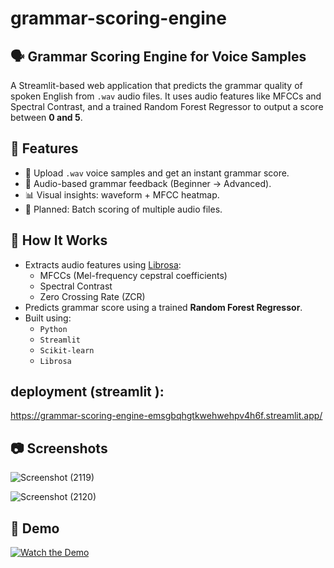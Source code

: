 # grammar-scoring-engine


## 🗣️ Grammar Scoring Engine for Voice Samples

A Streamlit-based web application that predicts the grammar quality of spoken English from `.wav` audio files. It uses audio features like MFCCs and Spectral Contrast, and a trained Random Forest Regressor to output a score between **0 and 5**.

## 🚀 Features

- 🎤 Upload `.wav` voice samples and get an instant grammar score.
- 📘 Audio-based grammar feedback (Beginner → Advanced).
- 📊 Visual insights: waveform + MFCC heatmap.
- 📁 Planned: Batch scoring of multiple audio files.

## 🧠 How It Works

- Extracts audio features using [Librosa](https://librosa.org/):  
  - MFCCs (Mel-frequency cepstral coefficients)  
  - Spectral Contrast  
  - Zero Crossing Rate (ZCR)
- Predicts grammar score using a trained **Random Forest Regressor**.
- Built using:
  - `Python`
  - `Streamlit`
  - `Scikit-learn`
  - `Librosa`
## deployment (streamlit ):

https://grammar-scoring-engine-emsgbqhgtkwehwehpv4h6f.streamlit.app/ 


## 📷 Screenshots

![Screenshot (2119)](https://github.com/user-attachments/assets/d91c54bc-6a18-45c5-9151-01c820ea9b11)

![Screenshot (2120)](https://github.com/user-attachments/assets/d78d3a07-85b8-4a3b-add8-465921a9b1cd)

## 🎥 Demo

[![Watch the Demo](https://img.youtube.com/vi/bMhJ5Ro0k78/0.jpg)](https://www.youtube.com/watch?v=bMhJ5Ro0k78)





